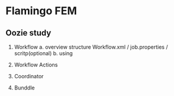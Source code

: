 # Flamingo FEM
## Oozie study
1. Workflow
   a. overview
      structure
      Workflow.xml / job.properties / scritp(optional)
   b. using
  
2. Workflow Actions
3. Coordinator
4. Bunddle
